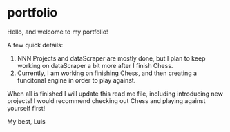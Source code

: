 # portfolio

Hello, and welcome to my portfolio! 

A few quick details: 
1. NNN Projects and dataScraper are mostly done, but I plan to keep working on dataScraper a bit more after I finish Chess.
2. Currently, I am working on finishing Chess, and then creating a funcitonal engine in order to play against.

When all is finished I will update this read me file, including introducing new projects! 
I would recommend checking out Chess and playing against yourself first! 

My best,
Luis
